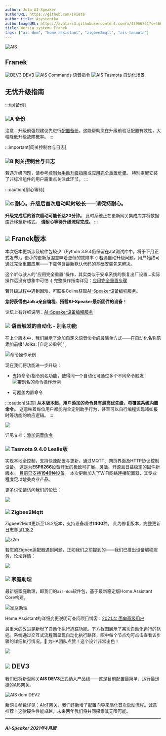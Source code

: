 ```yaml
---
author: Jola AI-Speaker
authorURL: https://github.com/sviete
author_title: Asystentka
authorImageURL: https://avatars3.githubusercontent.com/u/43966761?s=460&v=4
title: Wersja systemu Franek
tags: ["ais dom", "home assistant", "zigbee2mqtt", "ais-tasmota"]
---
```


<div class="IntroAisBlogMenu" >
<div>

![AIS](/img/en/blog/202104/franek.png)

</div>

<h2>Franek</h2>

</div>

![DEV3](/img/en/blog/202104/dev3.png) DEV3 ![AIS Commands](/img/en/blog/202104/commands.png) 语音指令 ![AIS Tasmota](/img/en/blog/202104/robot.png) 自动化场景

<!--truncate-->

## 无忧升级指南

:::tip[备份]
### ![A](/img/en/blog/202009/alpha-a-circle.png) 备份

注意：升级前强烈建议先进行[配置备份](/docs/ais_bramka_configuration_software#kopia-zapasowa-konfiguracji)。这能帮助您在升级前验证配置有效性，大幅降低升级故障概率。
:::

:::important[网关控制台与日志]
### ![B](/img/en/blog/202009/alpha-b-circle.png) 网关控制台与日志

若遇升级问题，请参考[控制台手动升级指南](/docs/ais_bramka_update_manual)或[应用完全重置步骤](/docs/ais_bramka_reset_ais_step_by_step)。
特别提醒安装了非标准组件的用户需重点关注此环节。
:::

:::caution[耐心等待]
### ![C](/img/en/blog/202009/alpha-c-circle.png) 耐心。升级后首次启动耗时较长——请保持耐心。

**升级完成后的首次启动可能长达20分钟。**
此时系统正在更新网关集成库并将数据库迁移至新格式。
**请耐心等待升级流程完成。**
:::

## ![](/img/en/blog/202104/franek.png) Franek版本

本次版本更新涉及软件包较少（Python 3.9.4仍保留在apt测试库中，将于下月正式发布）。更小的更新范围意味着更低的故障率 :) 若遇自动升级问题，用户始终可通过完全重置应用——下载包含最新默认代码的基础安装包来解决。

这个听似骇人的"应用完全重置"操作，其实类似于安卓系统的恢复出厂设置...实际操作远没有想象中可怕 :) 
完整操作指南详见：[应用完全重置步骤](/docs/ais_bramka_reset_ais_step_by_step)

若升级过程中遇到困难，可联系Celina获取[AI-Speaker设备编程服务](https://ai-speaker.discourse.group/t/usluga-programowania-urzadzen-w-ai-speaker/1368)。

**您将获得由Jolka亲自编程、搭载AI-Speaker最新固件的设备！**

论坛上有详细说明：[AI-Speaker设备编程服务](https://ai-speaker.discourse.group/t/usluga-programowania-urzadzen-w-ai-speaker/1368)

### ![](/img/en/blog/202104/commands.png) 语音触发的自动化 - 别名功能

在上个版本中，我们展示了添加自定义语音命令的最简单方式——在自动化名称前添加前缀"Jolka: [自定义指令]"。

![命令操作示例](/img/en/frontend/jolka-assistant-automation.jpeg)

现在我们将功能进一步升级：

- 支持命令/指令别名功能，使得同一个自动化可通过多个不同命令触发：
![带别名的命令操作示例](/img/en/frontend/jolka-assistant-automation-aliases.jpeg)

- 可覆盖内置命令

:::caution[注意]
**从本版本起，用户添加的命令具有最高优先级，将覆盖系统内置命令。**
这意味着每位用户都能完全定制助手行为，甚至可以自行编程实现诸如报时等功能的响应逻辑。
:::

![](/img/en/blog/202104/kot1.jpeg)

详见文档：[添加语音命令](/docs/ais_app_assistent_add_command/)

### ![](/img/en/blog/202104/robot.png) Tasmota 9.4.0 Leslie版

实现本地全控制，支持快速配置与更新。通过MQTT、网页界面及HTTP协议控制设备。
这是为**ESP8266**设备开发的极致可扩展、灵活、开源且日益稳定的固件新版本。
[目前已支持**1940**种设备](https://templates.blakadder.com/index.html)。
本次更新加入了WiFi网络连接配置器，其专业程度足以媲美商业产品。

更多讨论请访问我们的论坛：

[![](/img/en/blog/202104/tasmota.jpeg)](https://ai-speaker.discourse.group/t/tasmota-v9-4-0-leslie/1703)

### ![](/img/en/blog/202102/honeybee.png) Zigbee2Mqtt

Zigbee2Mqtt更新至1.8.2版本，支持设备超过**1400**种。
此为修复版本，完整更新日志参见[1.18.2](https://github.com/Koenkk/zigbee2mqtt/releases/tag/1.18.2)

![z2m](/img/en/blog/202103/z2m.png)

若您的Zigbee适配器遇到问题，正如我们之前提到的——我们已推出设备编程服务，论坛详情：

[![](/img/en/blog/202102/ais_devices_suport.png)](https://ai-speaker.discourse.group/t/usluga-programowania-urzadzen-w-ai-speaker/1368)

### ![](/img/en/blog/202101/hass.png) 家庭助理

最新版家庭助理，即我们的`ais-dom`软件包，基于最新稳定版Home Assistant Core构建。

![家庭助理](/img/en/blog/202104/social.png)

Home Assistant的详细变更说明可查阅项目博客：[2021.4: 面向高级用户](https://www.home-assistant.io/blog/2021/04/07/release-20214/)

最重大的改进是新增了自动化执行追踪功能。下方截图展示了某次自动化运行的轨迹。系统通过交互式流程图呈现自动化执行路径，图中每个节点均可点击查看该步骤的详细执行情况。👏 为HA团队点赞！这个设计非常出色！

![](/img/en/blog/202104/trace.jpeg)

## ![](/img/en/blog/202103/dev3.png) DEV3

我们已将新型网关**AIS DEV3**正式纳入产品线——这是目前配置最简单、运行最迅捷的AIS网关。

![AIS dom DEV2](/img/en/bramka/ais_dev3_in_box.jpg)

新网关参数详见：[AIoT网关](/docs/ais_bramka_index)，我们还新增了配置向导来简化[首次启动](/docs/ais_bramka_first_run_the_gate)流程。诚意推荐！这款硬件性能卓越，未来两年我们将共同探索其无限可能。

-------

##### AI-Speaker 2021年4月版